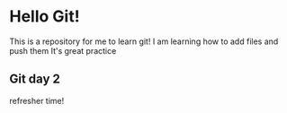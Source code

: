 # Hello Git!

This is a repository for me to learn git!
I am learning how to add files and push them
It's great practice 

## Git day 2
refresher time!